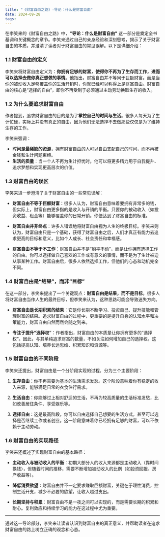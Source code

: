 ```yaml
---
title: "《财富自由之路》-导论：什么是财富自由"
date: 2024-09-28
tags:
---
```


在李笑来的《财富自由之路》中，**"导论：什么是财富自由"** 这一部分是奠定全书基调和关键概念的章节。李笑来通过自己的亲身经验和深刻思考，揭示了关于财富自由的本质，并澄清了读者对于财富自由的常见误解。以下是详细介绍：

### 1.1 **财富自由的定义**

李笑来将财富自由定义为：**你拥有足够的财富，使得你不再为了生存而工作，进而可以选择去做你真正想做的事情**。他指出，财富自由并不等同于巨额财富，而是当你的被动收入足够覆盖你的生活开销时，你就已经可以称得上是财富自由。财富自由的核心是“选择的自由”，即你不再受制于必须通过主动劳动换取生存的收入。

### 1.2 **为什么要追求财富自由**

作者提到，追求财富自由的目的是为了**掌控自己的时间与生活**。很多人每天为了生计忙碌，实际上并没有真正的自由，因为他们无法选择不去做那些仅仅是为了维持生存的工作。

李笑来强调：  
- **时间是最稀缺的资源**，拥有财富自由的人可以自由支配自己的时间，而不再被金钱和生计问题束缚。
- **生活的质量**：当一个人不再为生计担忧时，他可以将更多精力用于自我提升、追求梦想和实现更高层次的价值。

### 1.3 **财富自由的误区**

李笑来进一步澄清了关于财富自由的一些常见误解：

- **财富自由不等于巨额财富**：很多人认为，财富自由意味着要拥有非常多的钱，但实际上，财富自由更多指的是收入与开销的平衡。只要你的被动收入（如投资收益、租金等）能够覆盖你的日常开销，你便达到了财富自由的标准。
  
- **财富自由并非终点**：许多人错误地将财富自由视为人生的终极目标。李笑来则认为，财富自由只是一个基础，获得了财富自由之后，人们才真正有能力去追求更高的目标和意义，比如个人成长、社会责任和幸福感。

- **财富自由不等于不工作**：财富自由并不是“躺平不动”，而是让你拥有选择工作的自由。你可以选择做自己喜欢的工作或有意义的事情，而不是为了生计被迫从事某种工作。财富自由后，很多人依然选择工作，但他们的心态和动机完全不同。

### 1.4 **财富自由是“结果”，而非“目标”**

在这一部分，李笑来提出了一个关键观点：**财富自由是结果，而不是目标**。很多人将财富自由当作人生的最终目标，但李笑来认为，这种思路可能会导致迷失方向。

- **财富自由是长期积累的结果**：它是你长期不断学习、投资自己、提升技能和管理财富的结果。追求财富自由的过程中，更重要的是提升自身的认知水平和决策能力，财富自由自然而然会随之到来。
  
- **专注于提升“选择权”**：作者指出，财富自由的本质是让你拥有更多的“选择权”。因此，与其单纯追求财富的数量，不如关注如何增加自己的选择权。这包括提高认知、培养长远思维、积累知识和资源等。

### 1.5 **财富自由的不同阶段**

李笑来还提出，财富自由是一个分阶段实现的过程，分为三个主要阶段：
1. **生存自由**：你不再需要为基本的生活需求发愁。这个阶段意味着你有稳定的收入来源，能够满足日常的衣食住行需求。
  
2. **生活自由**：你能够过上相对舒适的生活，不再为较高质量的生活标准发愁，比如改善居住条件、享受娱乐等。

3. **选择自由**：这是最高阶段，你可以自由选择自己想要的生活方式，甚至可以选择是否继续工作或者创业。这一阶段意味着你已经拥有足够的财富，可以不依赖于主动劳动。

### 1.6 **财富自由的实现路径**

李笑来还概述了实现财富自由的基本路径：
- **主动收入与被动收入的平衡**：初期大部分人的收入来源都是主动收入（靠时间换钱），但随着时间的推移，需要不断增加被动收入的比例（如投资回报、房产收益等）。
  
- **降低消费欲望**：财富自由并不一定要求赚取巨额财富，关键在于理性消费，控制生活开支，减少不必要的欲望，让收入超过支出。

- **长期坚持与积累**：财富自由不是一夜之间可以实现的，而是需要长期的积累和耐心。复利效应和持续学习的能力在这过程中尤为重要。

---

通过这一导论部分，李笑来让读者认识到财富自由的真正意义，并帮助读者在追求财富自由的路上树立正确的观念和心态。